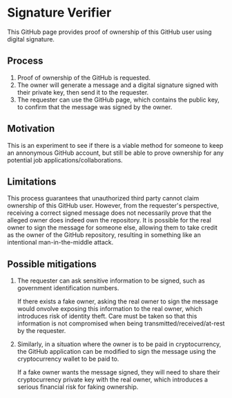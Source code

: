 # Signature Verifier 
This GitHub page provides proof of ownership of this GitHub user using digital signature.

## Process 
1. Proof of ownership of the GitHub is requested.
2. The owner will generate a message and a digital signature signed with their private key, then send it to the requester.
3. The requester can use the GitHub page, which contains the public key, to confirm that the message was signed by the owner.

## Motivation
This is an experiment to see if there is a viable method for someone to keep an annonymous GitHub account, but still be able to prove ownership for any potential job applications/collaborations.

## Limitations
This process guarantees that unauthorized third party cannot claim ownership of this GitHub user.
However, from the requester's perspective, receiving a correct signed message does not necessarily prove that the alleged owner does indeed own the repository.
It is possible for the real owner to sign the message for someone else, allowing them to take credit as the owner of the GitHub repository, resulting in something like an intentional man-in-the-middle attack.

## Possible mitigations 
1. The requester can ask sensitive information to be signed, such as government identification numbers.

   If there exists a fake owner, asking the real owner to sign the message would onvolve exposing this information to the real owner, which introduces risk of identity theft.
Care must be taken so that this information is not compromised  when being transmitted/received/at-rest by the requester.

2. Similarly, in a situation where the owner is to be paid in cryptocurrency, the GitHub application can be modified to sign the message using the cryptocurrency wallet to be paid to.

   If a fake owner wants the message signed, they will need to share their cryptocurrency private key with the real owner, which introduces a serious financial risk for faking ownership.

